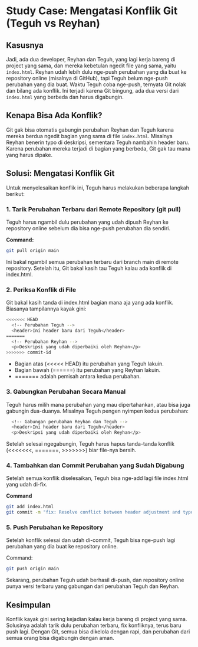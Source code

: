 # Study Case: Mengatasi Konflik Git (Teguh vs Reyhan)

## Kasusnya

Jadi, ada dua developer, Reyhan dan Teguh, yang lagi kerja bareng di project yang sama, dan mereka kebetulan ngedit file yang sama, yaitu `index.html`. Reyhan udah lebih dulu nge-push perubahan yang dia buat ke repository online (misalnya di GitHub), tapi Teguh belum nge-push perubahan yang dia buat. Waktu Teguh coba nge-push, ternyata Git nolak dan bilang ada konflik. Ini terjadi karena Git bingung, ada dua versi dari `index.html` yang berbeda dan harus digabungin.

## Kenapa Bisa Ada Konflik?

Git gak bisa otomatis gabungin perubahan Reyhan dan Teguh karena mereka berdua ngedit bagian yang sama di file `index.html`. Misalnya Reyhan benerin typo di deskripsi, sementara Teguh nambahin header baru. Karena perubahan mereka terjadi di bagian yang berbeda, Git gak tau mana yang harus dipake.

## Solusi: Mengatasi Konflik Git

Untuk menyelesaikan konflik ini, Teguh harus melakukan beberapa langkah berikut:

### 1. **Tarik Perubahan Terbaru dari Remote Repository (git pull)**

Teguh harus ngambil dulu perubahan yang udah dipush Reyhan ke repository online sebelum dia bisa nge-push perubahan dia sendiri.

**Command:**
```bash
git pull origin main
```

Ini bakal ngambil semua perubahan terbaru dari branch main di remote repository. Setelah itu, Git bakal kasih tau Teguh kalau ada konflik di index.html.

### 2. **Periksa Konflik di File**

Git bakal kasih tanda di index.html bagian mana aja yang ada konflik. Biasanya tampilannya kayak gini:

```bash
<<<<<<< HEAD
  <!-- Perubahan Teguh -->
  <header>Ini header baru dari Teguh</header>
=======
  <!-- Perubahan Reyhan -->
  <p>Deskripsi yang udah diperbaiki oleh Reyhan</p>
>>>>>>> commit-id
```

- Bagian atas (<<<<< HEAD) itu perubahan yang Teguh lakuin.
- Bagian bawah (======) itu perubahan yang Reyhan lakuin.
- ======= adalah pemisah antara kedua perubahan.

### 3. **Gabungkan Perubahan Secara Manual**

Teguh harus milih mana perubahan yang mau dipertahankan, atau bisa juga gabungin dua-duanya. Misalnya Teguh pengen nyimpen kedua perubahan:

```bash
  <!-- Gabungan perubahan Reyhan dan Teguh -->
  <header>Ini header baru dari Teguh</header>
  <p>Deskripsi yang udah diperbaiki oleh Reyhan</p>
```

Setelah selesai ngegabungin, Teguh harus hapus tanda-tanda konflik (<<<<<<<, =======, >>>>>>>) biar file-nya bersih.

### 4. **Tambahkan dan Commit Perubahan yang Sudah Digabung**

Setelah semua konflik diselesaikan, Teguh bisa nge-add lagi file index.html yang udah di-fix.

**Command**
```bash
git add index.html
git commit -m "fix: Resolve conflict between header adjustment and typo fix"
```
### 5. **Push Perubahan ke Repository**

Setelah konflik selesai dan udah di-commit, Teguh bisa nge-push lagi perubahan yang dia buat ke repository online.

Command:
```bash
git push origin main
```

Sekarang, perubahan Teguh udah berhasil di-push, dan repository online punya versi terbaru yang gabungan dari perubahan Teguh dan Reyhan.

## Kesimpulan

Konflik kayak gini sering kejadian kalau kerja bareng di project yang sama. Solusinya adalah tarik dulu perubahan terbaru, fix konfliknya, terus baru push lagi. Dengan Git, semua bisa dikelola dengan rapi, dan perubahan dari semua orang bisa digabungin dengan aman.

